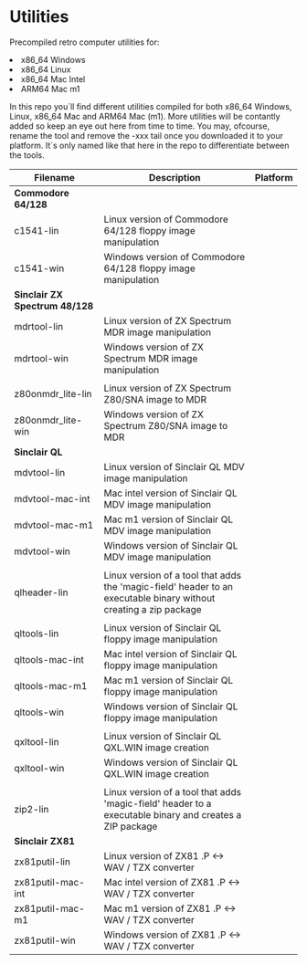 # Utilities
Precompiled retro computer utilities for:

<li>x86_64 Windows
<li>x86_64 Linux
<li>x86_64 Mac Intel
<li>ARM64 Mac m1

In this repo you´ll find different utilities compiled for both x86_64 Windows, Linux, x86_64 Mac and ARM64 Mac (m1). More utilities will be contantly added so keep an eye out here from time to time. You may, ofcourse, rename the tool and remove the -xxx tail once you downloaded it to your platform. It´s only named like that here in the repo to differentiate between the tools.

| Filename  | Description | Platform |
| ------------- | ------------- | ------------- |
| **Commodore 64/128** | | |
| c1541-lin | Linux version of Commodore 64/128 floppy image manipulation |
| c1541-win | Windows version of Commodore 64/128 floppy image manipulation |
| **Sinclair ZX Spectrum 48/128** | |
| mdrtool-lin | Linux version of ZX Spectrum MDR image manipulation |
| mdrtool-win | Windows version of ZX Spectrum MDR image manipulation |
| | |
| z80onmdr_lite-lin | Linux version of ZX Spectrum Z80/SNA image to MDR |
| z80onmdr_lite-win | Windows version of ZX Spectrum Z80/SNA image to MDR |
| **Sinclair QL** | |
| mdvtool-lin | Linux version of Sinclair QL MDV image manipulation |
| mdvtool-mac-int | Mac intel version of Sinclair QL MDV image manipulation |
| mdvtool-mac-m1 | Mac m1 version of Sinclair QL MDV image manipulation |
| mdvtool-win | Windows version of Sinclair QL MDV image manipulation |
| | |
| qlheader-lin | Linux version of a tool that adds the 'magic-field' header to an executable binary without creating a zip package |
| | |
| qltools-lin | Linux version of Sinclair QL floppy image manipulation |
| qltools-mac-int | Mac intel version of Sinclair QL floppy image manipulation |
| qltools-mac-m1 | Mac m1 version of Sinclair QL floppy image manipulation |
| qltools-win | Windows version of Sinclair QL floppy image manipulation |
| | |
| qxltool-lin | Linux version of Sinclair QL QXL.WIN image creation |
| qxltool-win | Windows version of Sinclair QL QXL.WIN image creation |
| | |
| zip2-lin | Linux version of a tool that adds 'magic-field' header to a executable binary and creates a ZIP package |
| **Sinclair ZX81** | |
| zx81putil-lin | Linux version of ZX81 .P <-> WAV / TZX converter |
| zx81putil-mac-int | Mac intel version of ZX81 .P <-> WAV / TZX converter |
| zx81putil-mac-m1 | Mac m1 version of ZX81 .P <-> WAV / TZX converter |
| zx81putil-win | Windows version of ZX81 .P <-> WAV / TZX converter |
